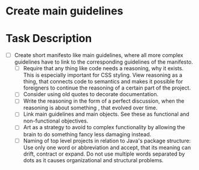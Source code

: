 # Create main guidelines

# Task Description
* [ ] Create short manifesto like main guidelines,
  where all more complex guidelines have to link to the corresponding guidelines of the manifesto.
    * [ ] Require that any thing like code needs a reasoning, why it exists.
      This is especially important for CSS styling.
      View reasoning as a thing, that connects code to semantics and
      makes it possible for foreigners to continue the reasoning of a certain part of the project.
    * [ ] Consider using old quotes to decorate documentation.
    * [ ] Write the reasoning in the form of a perfect discussion, when the reasoning is about something
      , that evolved over time.
    * [ ] Link main guidelines and main objects. See these as functional and non-functional objectives.
    * [ ] Art as a strategy to avoid to complex functionality by allowing the brain to do something fancy less damaging instead.
    * [ ] Naming of top level projects in relation to Java's package structure: 
      Use only one word or abbreviation and accept, that its meaning can drift, contract or expand.
      Do not use multiple words separated by dots as it causes organizational and structural problems.